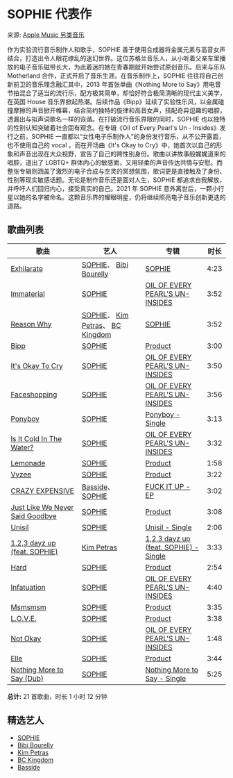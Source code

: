 # SOPHIE 代表作

来源: [Apple Music 另类音乐](https://music.apple.com/cn/curator/apple-music-%E5%8F%A6%E7%B1%BB%E9%9F%B3%E4%B9%90/1019397973)

作为实验流行音乐制作人和歌手，SOPHIE 善于使用合成器将金属元素与高音女声结合，打造出令人眼花缭乱的迷幻世界。这位苏格兰音乐人，从小听着父亲车里播放的电子音乐磁带长大，为此着迷的她在青春期就开始尝试原创音乐。后来与乐队 Motherland 合作，正式开启了音乐生涯。在音乐制作上，SOPHIE 往往将自己创新前卫的音乐理念融汇其中，2013 年首张单曲《Nothing More to Say》用电音节拍混合了适当的流行乐，配方极其简单，却恰好符合极简清晰的现代主义美学，在英国 House 音乐界掀起热潮。后续作品《Bipp》延续了实验性乐风，以金属碰撞摩擦的声音掀开帷幕，结合简约独特的旋律和高音女声，搭配奇异逗趣的唱腔，透漏出与拟声词歌名一样的诙谐。在打破流行音乐界限的同时，SOPHIE 也以独特的性别认知突破着社会固有观念。在专辑《Oil of Every Pearl's Un - Insides》发行之前，SOPHIE 一直都以“女性电子乐制作人”的身份发行音乐，从不公开露面，也不使用自己的 vocal 。而在开场曲《It's Okay to Cry》中，她首次以自己的形象和声音出现在大众视野，宣告了自己的跨性别身份。歌曲以讲故事般娓娓道来的唱腔，道出了 LGBTQ+ 群体内心的敏感面，又用轻柔的声音传达共情与安慰。而整张专辑则涵盖了激烈的电子合成与空灵的冥想氛围，歌词更是直接触及了身份、性别等现实敏感话题。无论是制作音乐还是面对人生，SOPHIE 都追求自我解放，并呼吁人们回归内心，接受真实的自己。2021 年 SOPHIE 意外离世后，一颗小行星以她的名字被命名。这颗音乐界的耀眼明星，仍将继续照亮电子音乐创新更迭的道路。

## 歌曲列表

| 歌曲                             | 艺人                                                | 专辑                                                      | 时长  |
|----------------------------------|-----------------------------------------------------|-----------------------------------------------------------|-------|
| [Exhilarate](https://music.apple.com/cn/song/exhilarate/1766808700) | [SOPHIE](https://music.apple.com/cn/artist/sophie/904687727)、 [Bibi Bourelly](https://music.apple.com/cn/artist/bibi-bourelly/982515365) | [SOPHIE](https://music.apple.com/cn/album/exhilarate/1766808387) | 4:23  |
| [Immaterial](https://music.apple.com/cn/song/immaterial/1709023790) | [SOPHIE](https://music.apple.com/cn/artist/sophie/904687727) | [OIL OF EVERY PEARL'S UN-INSIDES](https://music.apple.com/cn/album/immaterial/1709023350) | 3:52  |
| [Reason Why](https://music.apple.com/cn/song/reason-why/1766808600) | [SOPHIE](https://music.apple.com/cn/artist/sophie/904687727)、 [Kim Petras](https://music.apple.com/cn/artist/kim-petras/291697579)、 [BC Kingdom](https://music.apple.com/cn/artist/bc-kingdom/731826779) | [SOPHIE](https://music.apple.com/cn/album/reason-why/1766808387) | 3:52  |
| [Bipp](https://music.apple.com/cn/song/bipp/1528287369) | [SOPHIE](https://music.apple.com/cn/artist/sophie/904687727) | [Product](https://music.apple.com/cn/album/bipp/1528287368) | 3:00  |
| [It's Okay To Cry](https://music.apple.com/cn/song/its-okay-to-cry/1709023353) | [SOPHIE](https://music.apple.com/cn/artist/sophie/904687727) | [OIL OF EVERY PEARL'S UN-INSIDES](https://music.apple.com/cn/album/its-okay-to-cry/1709023350) | 3:50  |
| [Faceshopping](https://music.apple.com/cn/song/faceshopping/1709023357) | [SOPHIE](https://music.apple.com/cn/artist/sophie/904687727) | [OIL OF EVERY PEARL'S UN-INSIDES](https://music.apple.com/cn/album/faceshopping/1709023350) | 3:56  |
| [Ponyboy](https://music.apple.com/cn/song/ponyboy/1317328900) | [SOPHIE](https://music.apple.com/cn/artist/sophie/904687727) | [Ponyboy - Single](https://music.apple.com/cn/album/ponyboy/1317328899) | 3:13  |
| [Is It Cold In The Water?](https://music.apple.com/cn/song/is-it-cold-in-the-water/1709023358) | [SOPHIE](https://music.apple.com/cn/artist/sophie/904687727) | [OIL OF EVERY PEARL'S UN-INSIDES](https://music.apple.com/cn/album/is-it-cold-in-the-water/1709023350) | 3:32  |
| [Lemonade](https://music.apple.com/cn/song/lemonade/1528287372) | [SOPHIE](https://music.apple.com/cn/artist/sophie/904687727) | [Product](https://music.apple.com/cn/album/lemonade/1528287368) | 1:58  |
| [Vyzee](https://music.apple.com/cn/song/vyzee/1528287375) | [SOPHIE](https://music.apple.com/cn/artist/sophie/904687727) | [Product](https://music.apple.com/cn/album/vyzee/1528287368) | 3:22  |
| [CRAZY EXPENSIVE](https://music.apple.com/cn/song/crazy-expensive/1559613111) | [Basside](https://music.apple.com/cn/artist/basside/1361731740)、 [SOPHIE](https://music.apple.com/cn/artist/sophie/904687727) | [FUCK IT UP - EP](https://music.apple.com/cn/album/crazy-expensive/1559612610) | 3:02  |
| [Just Like We Never Said Goodbye](https://music.apple.com/cn/song/just-like-we-never-said-goodbye/1528287377) | [SOPHIE](https://music.apple.com/cn/artist/sophie/904687727) | [Product](https://music.apple.com/cn/album/just-like-we-never-said-goodbye/1528287368) | 3:08  |
| [Unisil](https://music.apple.com/cn/song/unisil/1548266841) | [SOPHIE](https://music.apple.com/cn/artist/sophie/904687727) | [Unisil - Single](https://music.apple.com/cn/album/unisil/1548266840) | 2:06  |
| [1,2,3 dayz up (feat. SOPHIE)](https://music.apple.com/cn/song/1-2-3-dayz-up-feat-sophie/1579995656) | [Kim Petras](https://music.apple.com/cn/artist/kim-petras/291697579) | [1,2,3 dayz up (feat. SOPHIE) - Single](https://music.apple.com/cn/album/1-2-3-dayz-up-feat-sophie/1579995653) | 3:33  |
| [Hard](https://music.apple.com/cn/song/hard/1528287373) | [SOPHIE](https://music.apple.com/cn/artist/sophie/904687727) | [Product](https://music.apple.com/cn/album/hard/1528287368) | 2:54  |
| [Infatuation](https://music.apple.com/cn/song/infatuation/1709023359) | [SOPHIE](https://music.apple.com/cn/artist/sophie/904687727) | [OIL OF EVERY PEARL'S UN-INSIDES](https://music.apple.com/cn/album/infatuation/1709023350) | 4:40  |
| [Msmsmsm](https://music.apple.com/cn/song/msmsmsm/1528287374) | [SOPHIE](https://music.apple.com/cn/artist/sophie/904687727) | [Product](https://music.apple.com/cn/album/msmsmsm/1528287368) | 3:35  |
| [L.O.V.E.](https://music.apple.com/cn/song/l-o-v-e/1528287376) | [SOPHIE](https://music.apple.com/cn/artist/sophie/904687727) | [Product](https://music.apple.com/cn/album/l-o-v-e/1528287368) | 3:38  |
| [Not Okay](https://music.apple.com/cn/song/not-okay/1709023363) | [SOPHIE](https://music.apple.com/cn/artist/sophie/904687727) | [OIL OF EVERY PEARL'S UN-INSIDES](https://music.apple.com/cn/album/not-okay/1709023350) | 1:48  |
| [Elle](https://music.apple.com/cn/song/elle/1528287371) | [SOPHIE](https://music.apple.com/cn/artist/sophie/904687727) | [Product](https://music.apple.com/cn/album/elle/1528287368) | 3:44  |
| [Nothing More to Say (Dub)](https://music.apple.com/cn/song/nothing-more-to-say-dub/878090466) | [SOPHIE](https://music.apple.com/cn/artist/sophie/904687727) | [Nothing More to Say - Single](https://music.apple.com/cn/album/nothing-more-to-say-dub/878090431) | 5:25  |

**总计:** 21 首歌曲，时长 1 小时 12 分钟

## 精选艺人

- [SOPHIE](https://music.apple.com/cn/artist/sophie/904687727)
- [Bibi Bourelly](https://music.apple.com/cn/artist/bibi-bourelly/982515365)
- [Kim Petras](https://music.apple.com/cn/artist/kim-petras/291697579)
- [BC Kingdom](https://music.apple.com/cn/artist/bc-kingdom/731826779)
- [Basside](https://music.apple.com/cn/artist/basside/1361731740)